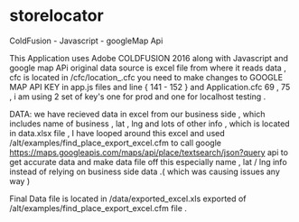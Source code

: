 # storelocator
ColdFusion - Javascript - googleMap Api

This Application uses Adobe COLDFUSION 2016 along with Javascript and google map APi 
original data source is excel file from where it reads data , 
cfc is located in /cfc/location_.cfc
you need to make changes to GOOGLE MAP API KEY in app.js files and line { 141 - 152 } and Application.cfc 69 , 75 , i am using 2 set of key's one for prod and one for localhost testing . 


DATA:
we have recieved data in excel from our business side , which includes name of business , lat , lng and lots of other info , which is located in data.xlsx file , 
I have looped around this excel and used /alt/examples/find_place_export_excel.cfm to call google https://maps.googleapis.com/maps/api/place/textsearch/json?query api to get accurate data and make data file off this especially name , lat / lng info instead of relying on business side data .( which was causing issues any way )

Final Data file is located in /data/exported_excel.xls exported of /alt/examples/find_place_export_excel.cfm file . 
